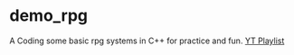 # demo_rpg

A Coding some basic rpg systems in C++ for practice and fun.
[YT Playlist](https://www.youtube.com/playlist?list=PLalVdRk2RC6pqOVxRNj5Uui7FN4r-WorM)
